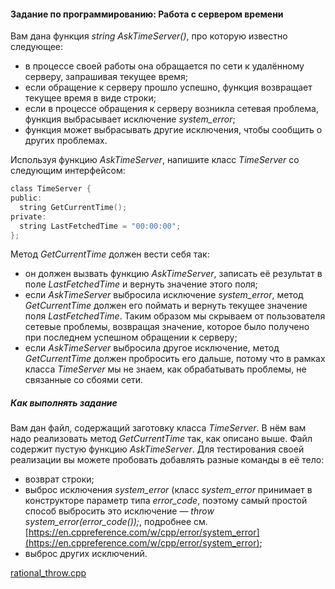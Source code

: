 #### Задание по программированию: Работа с сервером времени ####

Вам дана функция *string AskTimeServer()*, про которую известно следующее:

* в процессе своей работы она обращается по сети к удалённому серверу, запрашивая текущее время;
* если обращение к серверу прошло успешно, функция возвращает текущее время в виде строки;
* если в процессе обращения к серверу возникла сетевая проблема, функция выбрасывает исключение *system_error*;
* функция может выбрасывать другие исключения, чтобы сообщить о других проблемах.

Используя функцию *AskTimeServer*, напишите класс *TimeServer* со следующим интерфейсом:
```objectivec
class TimeServer {
public:
  string GetCurrentTime();
private:
  string LastFetchedTime = "00:00:00";
};
```

Метод *GetCurrentTime* должен вести себя так:

* он должен вызвать функцию *AskTimeServer*, записать её результат в поле *LastFetchedTime* и вернуть значение этого поля;
* если *AskTimeServer* выбросила исключение *system_error*, метод *GetCurrentTime* должен его поймать и вернуть текущее значение поля *LastFetchedTime*. Таким образом мы скрываем от пользователя сетевые проблемы, возвращая значение, которое было получено при последнем успешном обращении к серверу;
* если *AskTimeServer* выбросила другое исключение, метод *GetCurrentTime* должен пробросить его дальше, потому что в рамках класса *TimeServer* мы не знаем, как обрабатывать проблемы, не связанные со сбоями сети.

##### Как выполнять задание #####
Вам дан файл, содержащий заготовку класса *TimeServer*. В нём вам надо реализовать метод *GetCurrentTime* так, как описано выше. Файл содержит пустую функцию *AskTimeServer*. Для тестирования своей реализации вы можете пробовать добавлять разные команды в её тело:

* возврат строки;
* выброс исключения *system_error* (класс *system_error* принимает в конструкторе параметр типа *error_code*, поэтому самый простой способ выбросить это исключение — *throw system_error(error_code());*, подробнее см. [https://en.cppreference.com/w/cpp/error/system_error](https://en.cppreference.com/w/cpp/error/system_error);
* выброс других исключений.

[rational_throw.cpp](https://github.com/Hitoku/basics-of-c-plus-plus-development-white-belt/blob/master/Week_4/12%20Programming%20Assignment/Source/time_server.cpp)